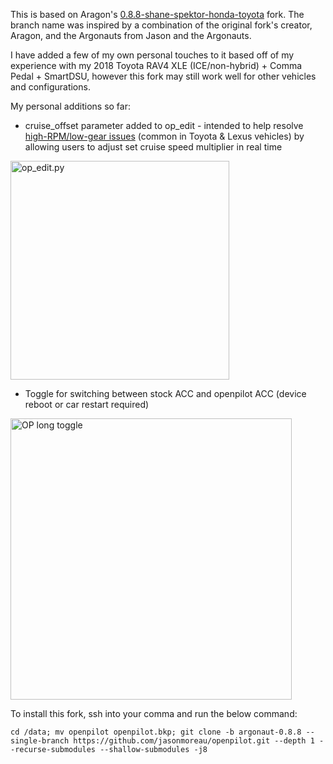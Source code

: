 This is based on Aragon's [0.8.8-shane-spektor-honda-toyota](https://github.com/Aragon7777/openpilot/tree/0.8.8-shane-spektor-honda-toyota) fork. The branch name was inspired by a combination of the original fork's creator, Aragon, and the Argonauts from Jason and the Argonauts.

I have added a few of my own personal touches to it based off of my experience with my 2018 Toyota RAV4 XLE (ICE/non-hybrid) + Comma Pedal + SmartDSU, however this fork may still work well for other vehicles and configurations.

My personal additions so far:
* cruise_offset parameter added to op_edit - intended to help resolve [high-RPM/low-gear issues](https://github.com/commaai/openpilot/issues/2106#issuecomment-753718995) (common in Toyota & Lexus vehicles) by allowing users to adjust set cruise speed multiplier in real time
<img src="https://i.imgur.com/XKl293u.png" alt="op_edit.py" width="350"/>

* Toggle for switching between stock ACC and openpilot ACC (device reboot or car restart required)
<img src="https://i.imgur.com/xm69VMB.png" alt="OP long toggle" width="450"/>

To install this fork, ssh into your comma and run the below command:
```
cd /data; mv openpilot openpilot.bkp; git clone -b argonaut-0.8.8 --single-branch https://github.com/jasonmoreau/openpilot.git --depth 1 --recurse-submodules --shallow-submodules -j8
```
